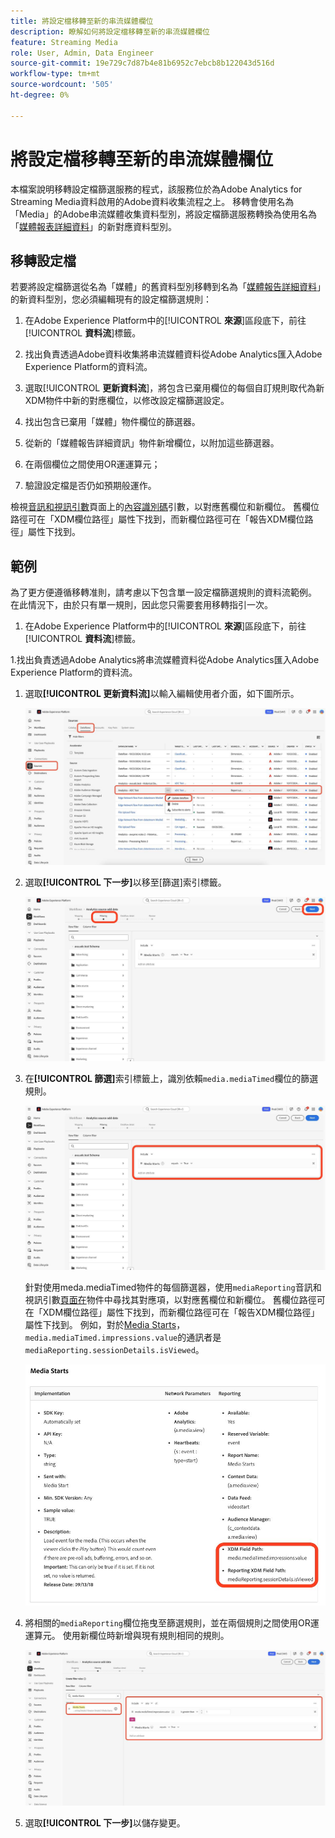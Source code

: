 ```yaml
---
title: 將設定檔移轉至新的串流媒體欄位
description: 瞭解如何將設定檔移轉至新的串流媒體欄位
feature: Streaming Media
role: User, Admin, Data Engineer
source-git-commit: 19e729c7d87b4e81b6952c7ebcb8b122043d516d
workflow-type: tm+mt
source-wordcount: '505'
ht-degree: 0%

---
```


# 將設定檔移轉至新的串流媒體欄位

本檔案說明移轉設定檔篩選服務的程式，該服務位於為Adobe Analytics for Streaming Media資料啟用的Adobe資料收集流程之上。 移轉會使用名為「Media」的Adobe串流媒體收集資料型別，將設定檔篩選服務轉換為使用名為「[媒體報表詳細資料](https://experienceleague.adobe.com/en/docs/experience-platform/xdm/data-types/media-reporting-details)」的新對應資料型別。

## 移轉設定檔

若要將設定檔篩選從名為「媒體」的舊資料型別移轉到名為「[媒體報告詳細資料](https://experienceleague.adobe.com/en/docs/experience-platform/xdm/data-types/media-reporting-details)」的新資料型別，您必須編輯現有的設定檔篩選規則：

1. 在Adobe Experience Platform中的&#x200B;[!UICONTROL **來源**]&#x200B;區段底下，前往&#x200B;[!UICONTROL **資料流**]&#x200B;標籤。

1. 找出負責透過Adobe資料收集將串流媒體資料從Adobe Analytics匯入Adobe Experience Platform的資料流。

1. 選取&#x200B;[!UICONTROL **更新資料流**]，將包含已棄用欄位的每個自訂規則取代為新XDM物件中新的對應欄位，以修改設定檔篩選設定。

1. 找出包含已棄用「媒體」物件欄位的篩選器。

1. 從新的「媒體報告詳細資訊」物件新增欄位，以附加這些篩選器。

1. 在兩個欄位之間使用OR運運算元；

1. 驗證設定檔是否仍如預期般運作。

檢視[音訊和視訊引數](https://experienceleague.adobe.com/en/docs/media-analytics/using/implementation/variables/audio-video-parameters#content-id)頁面上的[內容識別碼](https://experienceleague.adobe.com/zh-hant/docs/media-analytics/using/implementation/variables/audio-video-parameters)引數，以對應舊欄位和新欄位。 舊欄位路徑可在「XDM欄位路徑」屬性下找到，而新欄位路徑可在「報告XDM欄位路徑」屬性下找到。

## 範例

為了更方便遵循移轉准則，請考慮以下包含單一設定檔篩選規則的資料流範例。 在此情況下，由於只有單一規則，因此您只需要套用移轉指引一次。

1. 在Adobe Experience Platform中的&#x200B;[!UICONTROL **來源**]&#x200B;區段底下，前往&#x200B;[!UICONTROL **資料流**]&#x200B;標籤。

1.找出負責透過Adobe Analytics將串流媒體資料從Adobe Analytics匯入Adobe Experience Platform的資料流。

1. 選取&#x200B;**[!UICONTROL 更新資料流]**&#x200B;以輸入編輯使用者介面，如下圖所示。

   ![AEP資料流設定檔](assets/aep-dataflow-profile.jpeg)

1. 選取&#x200B;**[!UICONTROL 下一步]**&#x200B;以移至[篩選]索引標籤。

   ![AEP資料流篩選器索引標籤](assets/aep-dataflow-filtering-profile.jpeg)

1. 在&#x200B;**[!UICONTROL 篩選]**&#x200B;索引標籤上，識別依賴`media.mediaTimed`欄位的篩選規則。

   ![AEP資料流篩選規則](assets/dataflow-filtering-rules-profile.jpeg)


   針對使用meda.mediaTimed物件的每個篩選器，使用`mediaReporting`音訊和視訊引數[頁面在](https://experienceleague.adobe.com/zh-hant/docs/media-analytics/using/implementation/variables/audio-video-parameters)物件中尋找其對應項，以對應舊欄位和新欄位。 舊欄位路徑可在「XDM欄位路徑」屬性下找到，而新欄位路徑可在「報告XDM欄位路徑」屬性下找到。 例如，對於[Media Starts](https://experienceleague.adobe.com/en/docs/media-analytics/using/implementation/variables/audio-video-parameters#media-starts)，`media.mediaTimed.impressions.value`的通訊者是`mediaReporting.sessionDetails.isViewed`。

   ![新舊的XDM欄位](assets/xdm-fields-new-and-old.jpeg)

1. 將相關的`mediaReporting`欄位拖曳至篩選規則，並在兩個規則之間使用OR運運算元。 使用新欄位時新增與現有規則相同的規則。

   ![新增篩選器規則](assets/add-filter-rules.jpeg)

1. 選取&#x200B;**[!UICONTROL 下一步]**&#x200B;以儲存變更。
